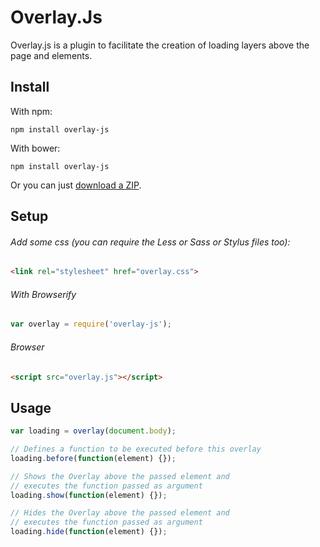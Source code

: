 # Overlay.Js

Overlay.js is a plugin to facilitate the creation of loading layers above the page and elements.

## Install

With npm:
```
npm install overlay-js
```
With bower:
```
npm install overlay-js
```
Or you can just [download a ZIP](https://github.com/brunoti/overlay/archive/master.zip).

## Setup

###### Add some css (you can require the Less or Sass or Stylus files too):
``` html
<link rel="stylesheet" href="overlay.css">
```

###### With Browserify
``` js
var overlay = require('overlay-js');
```

###### Browser
``` html
<script src="overlay.js"></script>
```

## Usage
``` js
var loading = overlay(document.body);

// Defines a function to be executed before this overlay
loading.before(function(element) {});

// Shows the Overlay above the passed element and 
// executes the function passed as argument
loading.show(function(element) {});

// Hides the Overlay above the passed element and 
// executes the function passed as argument
loading.hide(function(element) {});
```

